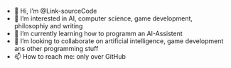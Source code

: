 - 👋 Hi, I’m @Link-sourceCode
- 👀 I’m interested in AI, computer science, game development, philosophiy and writing
- 🌱 I’m currently learning how to programm an AI-Assistent
- 💞️ I’m looking to collaborate on artificial intelligence, game development ans other programming stuff
- 📫 How to reach me: only over GitHub
